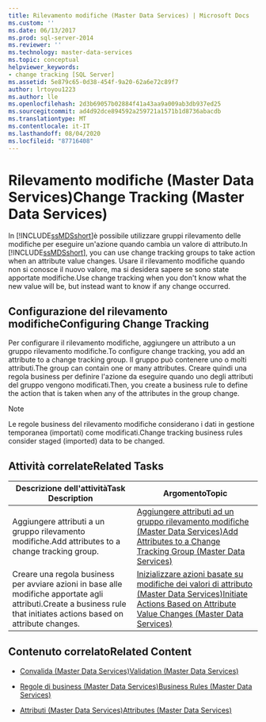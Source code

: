 ```yaml
---
title: Rilevamento modifiche (Master Data Services) | Microsoft Docs
ms.custom: ''
ms.date: 06/13/2017
ms.prod: sql-server-2014
ms.reviewer: ''
ms.technology: master-data-services
ms.topic: conceptual
helpviewer_keywords:
- change tracking [SQL Server]
ms.assetid: 5e879c65-0d38-454f-9a20-62a6e72c89f7
author: lrtoyou1223
ms.author: lle
ms.openlocfilehash: 2d3b69057b02884f41a43aa9a009ab3db937ed25
ms.sourcegitcommit: ad4d92dce894592a259721a1571b1d8736abacdb
ms.translationtype: MT
ms.contentlocale: it-IT
ms.lasthandoff: 08/04/2020
ms.locfileid: "87716408"
---
```

# <a name="change-tracking-master-data-services"></a><span data-ttu-id="7c300-102">Rilevamento modifiche (Master Data Services)</span><span class="sxs-lookup"><span data-stu-id="7c300-102">Change Tracking (Master Data Services)</span></span>
  <span data-ttu-id="7c300-103">In [!INCLUDE[ssMDSshort](../includes/ssmdsshort-md.md)]è possibile utilizzare gruppi rilevamento delle modifiche per eseguire un'azione quando cambia un valore di attributo.</span><span class="sxs-lookup"><span data-stu-id="7c300-103">In [!INCLUDE[ssMDSshort](../includes/ssmdsshort-md.md)], you can use change tracking groups to take action when an attribute value changes.</span></span> <span data-ttu-id="7c300-104">Usare il rilevamento modifiche quando non si conosce il nuovo valore, ma si desidera sapere se sono state apportate modifiche.</span><span class="sxs-lookup"><span data-stu-id="7c300-104">Use change tracking when you don't know what the new value will be, but instead want to know if any change occurred.</span></span>  
  
## <a name="configuring-change-tracking"></a><span data-ttu-id="7c300-105">Configurazione del rilevamento modifiche</span><span class="sxs-lookup"><span data-stu-id="7c300-105">Configuring Change Tracking</span></span>  
 <span data-ttu-id="7c300-106">Per configurare il rilevamento modifiche, aggiungere un attributo a un gruppo rilevamento modifiche.</span><span class="sxs-lookup"><span data-stu-id="7c300-106">To configure change tracking, you add an attribute to a change tracking group.</span></span> <span data-ttu-id="7c300-107">Il gruppo può contenere uno o molti attributi.</span><span class="sxs-lookup"><span data-stu-id="7c300-107">The group can contain one or many attributes.</span></span> <span data-ttu-id="7c300-108">Creare quindi una regola business per definire l'azione da eseguire quando uno degli attributi del gruppo vengono modificati.</span><span class="sxs-lookup"><span data-stu-id="7c300-108">Then, you create a business rule to define the action that is taken when any of the attributes in the group change.</span></span>  
  
> [!NOTE]  
>  <span data-ttu-id="7c300-109">Le regole business del rilevamento modifiche considerano i dati in gestione temporanea (importati) come modificati.</span><span class="sxs-lookup"><span data-stu-id="7c300-109">Change tracking business rules consider staged (imported) data to be changed.</span></span>  
  
## <a name="related-tasks"></a><span data-ttu-id="7c300-110">Attività correlate</span><span class="sxs-lookup"><span data-stu-id="7c300-110">Related Tasks</span></span>  
  
|<span data-ttu-id="7c300-111">Descrizione dell'attività</span><span class="sxs-lookup"><span data-stu-id="7c300-111">Task Description</span></span>|<span data-ttu-id="7c300-112">Argomento</span><span class="sxs-lookup"><span data-stu-id="7c300-112">Topic</span></span>|  
|----------------------|-----------|  
|<span data-ttu-id="7c300-113">Aggiungere attributi a un gruppo rilevamento modifiche.</span><span class="sxs-lookup"><span data-stu-id="7c300-113">Add attributes to a change tracking group.</span></span>|[<span data-ttu-id="7c300-114">Aggiungere attributi ad un gruppo rilevamento modifiche &#40;Master Data Services&#41;</span><span class="sxs-lookup"><span data-stu-id="7c300-114">Add Attributes to a Change Tracking Group &#40;Master Data Services&#41;</span></span>](add-attributes-to-a-change-tracking-group-master-data-services.md)|  
|<span data-ttu-id="7c300-115">Creare una regola business per avviare azioni in base alle modifiche apportate agli attributi.</span><span class="sxs-lookup"><span data-stu-id="7c300-115">Create a business rule that initiates actions based on attribute changes.</span></span>|[<span data-ttu-id="7c300-116">Inizializzare azioni basate su modifiche dei valori di attributo &#40;Master Data Services&#41;</span><span class="sxs-lookup"><span data-stu-id="7c300-116">Initiate Actions Based on Attribute Value Changes &#40;Master Data Services&#41;</span></span>](../../2014/master-data-services/initiate-actions-based-on-attribute-value-changes-master-data-services.md)|  
  
## <a name="related-content"></a><span data-ttu-id="7c300-117">Contenuto correlato</span><span class="sxs-lookup"><span data-stu-id="7c300-117">Related Content</span></span>  
  
-   [<span data-ttu-id="7c300-118">Convalida &#40;Master Data Services&#41;</span><span class="sxs-lookup"><span data-stu-id="7c300-118">Validation &#40;Master Data Services&#41;</span></span>](../../2014/master-data-services/validation-master-data-services.md)  
  
-   [<span data-ttu-id="7c300-119">Regole di business &#40;Master Data Services&#41;</span><span class="sxs-lookup"><span data-stu-id="7c300-119">Business Rules &#40;Master Data Services&#41;</span></span>](../../2014/master-data-services/business-rules-master-data-services.md)  
  
-   [<span data-ttu-id="7c300-120">Attributi &#40;Master Data Services&#41;</span><span class="sxs-lookup"><span data-stu-id="7c300-120">Attributes &#40;Master Data Services&#41;</span></span>](../../2014/master-data-services/attributes-master-data-services.md)  
  
  
